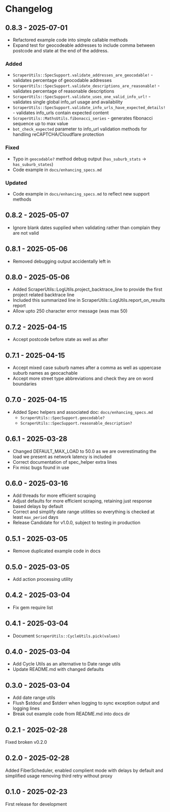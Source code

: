 # Changelog

## 0.8.3 - 2025-07-01

* Refactored example code into simple callable methods
* Expand test for geocodeable addresses to include comma between postcode and state at the end of the address.
### Added
- `ScraperUtils::SpecSupport.validate_addresses_are_geocodable!` - validates percentage of geocodable addresses
- `ScraperUtils::SpecSupport.validate_descriptions_are_reasonable!` - validates percentage of reasonable descriptions
- `ScraperUtils::SpecSupport.validate_uses_one_valid_info_url!` - validates single global info_url usage and availability
- `ScraperUtils::SpecSupport.validate_info_urls_have_expected_details!` - validates info_urls contain expected content
- `ScraperUtils::MathsUtils.fibonacci_series` - generates fibonacci sequence up to max value
- `bot_check_expected` parameter to info_url validation methods for handling reCAPTCHA/Cloudflare protection

### Fixed
- Typo in `geocodable?` method debug output (`has_suburb_stats` → `has_suburb_states`) 
- Code example in `docs/enhancing_specs.md`

### Updated
- Code example in `docs/enhancing_specs.md` to reflect new support methods

## 0.8.2 - 2025-05-07

* Ignore blank dates supplied when validating rather than complain they are not valid

## 0.8.1 - 2025-05-06

* Removed debugging output accidentally left in

## 0.8.0 - 2025-05-06

* Added ScraperUtils::LogUtils.project_backtrace_line to provide the first project related backtrace line
* Included this summarized line in ScraperUtils::LogUtils.report_on_results report
* Allow upto 250 character error message (was max 50)

## 0.7.2 - 2025-04-15

* Accept postcode before state as well as after

## 0.7.1 - 2025-04-15

* Accept mixed case suburb names after a comma as well as uppercase suburb names as geocachable
* Accept more street type abbreviations and check they are on word boundaries

## 0.7.0 - 2025-04-15

* Added Spec helpers and associated doc: `docs/enhancing_specs.md`
  * `ScraperUtils::SpecSupport.geocodable?`
  * `ScraperUtils::SpecSupport.reasonable_description?`

## 0.6.1 - 2025-03-28

* Changed DEFAULT_MAX_LOAD to 50.0 as we are overestimating the load we present as network latency is included
* Correct documentation of spec_helper extra lines
* Fix misc bugs found in use

## 0.6.0 - 2025-03-16

* Add threads for more efficient scraping
* Adjust defaults for more efficient scraping, retaining just response based delays by default
* Correct and simplify date range utilities so everything is checked at least `max_period` days
* Release Candidate for v1.0.0, subject to testing in production

## 0.5.1 - 2025-03-05

* Remove duplicated example code in docs

## 0.5.0 - 2025-03-05

* Add action processing utility

## 0.4.2 - 2025-03-04

* Fix gem require list

## 0.4.1 - 2025-03-04

* Document `ScraperUtils::CycleUtils.pick(values)`

## 0.4.0 - 2025-03-04

* Add Cycle Utils as an alternative to Date range utils
* Update README.md with changed defaults

## 0.3.0 - 2025-03-04

* Add date range utils
* Flush $stdout and $stderr when logging to sync exception output and logging lines
* Break out example code from README.md into docs dir

## 0.2.1 - 2025-02-28

Fixed broken v0.2.0

## 0.2.0 - 2025-02-28

Added FiberScheduler, enabled complient mode with delays by default and simplified usage removing third retry without proxy

## 0.1.0 - 2025-02-23

First release for development


